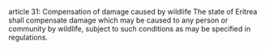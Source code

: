 article 31: Compensation of damage caused by wildlife
The state of Eritrea shall compensate damage which may be caused to any person or community by wildlife, subject to such conditions as may be specified in regulations.
<ul>
</ul>